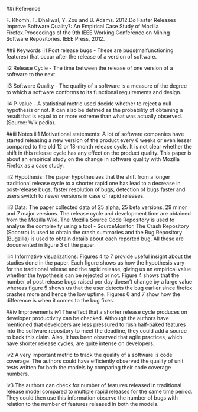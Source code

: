##i Reference
    
F. Khomh, T. Dhaliwal, Y. Zou and B. Adams. 2012.Do Faster Releases Improve Software Quality?: An Empirical Case Study of Mozilla Firefox.Proceedings of the 9th IEEE Working Conference on Mining Software Repositories. IEEE Press, 2012.

##ii Keywords
ii1 Post release bugs - These are bugs(malfunctioning features) that occur after the release of a version of software.

ii2 Release Cycle - The time between the release of one version of a software to the next.

ii3 Software Quality - The quality of a software is a measure of the degree to which a software conforms to its functional requirements and design.

ii4 P-value - A statistical metric used decide whether to reject a null hypothesis or not. It can also be defined as the probability of obtaining a result that is equal to or more extreme than what was actually observed.(Source: Wikipedia).

##iii Notes
iii1 Motivational statements: A lot of software companies have started releasing a new version of the product every 6 weeks or even lesser compared to the old 12 or 18-month release cycle. It is not clear whether the shift in this release cycle has any effect on the product quality. This paper is about an empirical study on the change in software quality with Mozilla Firefox as a case study.

iii2 Hypothesis: The paper hypothesizes that the shift from a longer traditional release cycle to a shorter rapid one has lead to a decrease in post-release bugs, faster resolution of bugs, detection of bugs faster and users switch to newer versions in case of rapid releases.

iii3 Data: The paper collected data of 25 alpha, 25 beta versions, 29 minor and 7 major versions. The release cycle and development time are obtained from the Mozilla Wiki. The Mozilla Source Code Repository is used to analyse the complexity using a tool - SourceMonitor. The Crash Repository (Socorro) is used to obtain the crash summaries and the Bug Repository (Bugzilla) is used to obtain details about each reported bug. All these are documented in figure 3 of the paper.

iii4 Informative visualizations: Figures 4 to 7 provide useful insight about the studies done in the paper. Each figure shows us how the hypothesis vary for the traditional release and the rapid release, giving us an empirical value whether the hypothesis can be rejected or not. Figure 4 shows that the number of post release bugs raised per day doesn’t change by a large value whereas figure 5 shows us that the user detects the bug earlier since firefox crashes more and hence the low uptime. Figures 6 and 7 show how the difference is when it comes to the bug fixes.

##iv Improvements
iv1 The effect that a shorter release cycle produces on developer productivity can be checked. Although the authors have mentioned that developers are less pressured to rush half-baked features into the software repository to meet the deadline, they could add a source to back this claim. Also, It has been observed that agile practices, which have shorter release cycles, are quite intense on developers.

iv2 A very important metric to track the quality of a software is code coverage. The authors could have efficiently observed the quality of unit tests written for both the models by comparing their code coverage numbers.

iv3 The authors can check for number of features released in traditional release model compared to multiple rapid releases for the same time period. They could then use this information observe the number of bugs with relation to the number of features released in both the models.
